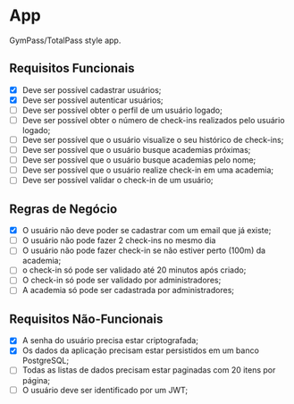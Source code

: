 # App

GymPass/TotalPass style app.

## Requisitos Funcionais

- [x] Deve ser possível cadastrar usuários;
- [x] Deve ser possível autenticar usuários;
- [ ] Deve ser possível obter o perfil de um usuário logado;
- [ ] Deve ser possível obter o número de check-ins realizados pelo usuário logado;
- [ ] Deve ser possível que o usuário visualize o seu histórico de check-ins;
- [ ] Deve ser possível que o usuário busque academias próximas;
- [ ] Deve ser possível que o usuário busque academias pelo nome;
- [ ] Deve ser possível que o usuário realize check-in em uma academia;
- [ ] Deve ser possível validar o check-in de um usuário;

## Regras de Negócio

- [x] O usuário não deve poder se cadastrar com um email que já existe;
- [ ] O usuário não pode fazer 2 check-ins no mesmo dia
- [ ] O usuário não pode fazer check-in se não estiver perto (100m) da academia;
- [ ] o check-in só pode ser validado até 20 minutos após criado;
- [ ] O check-in só pode ser validado por administradores;
- [ ] A academia só pode ser cadastrada por administradores;

## Requisitos Não-Funcionais

- [x] A senha do usuário precisa estar criptografada;
- [x] Os dados da aplicação precisam estar persistidos em um banco PostgreSQL;
- [ ] Todas as listas de dados precisam estar paginadas com 20 itens por página;
- [ ] O usuário deve ser identificado por um JWT;
